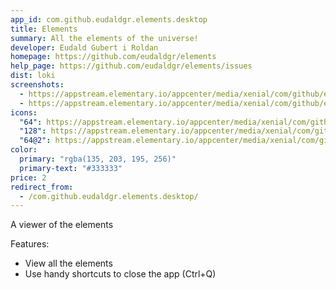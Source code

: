 ```yaml
---
app_id: com.github.eudaldgr.elements.desktop
title: Elements
summary: All the elements of the universe!
developer: Eudald Gubert i Roldan
homepage: https://github.com/eudaldgr/elements
help_page: https://github.com/eudaldgr/elements/issues
dist: loki
screenshots:
  - https://appstream.elementary.io/appcenter/media/xenial/com/github/eudaldgr.elements.desktop/0B87EFD55AA02E9321514763D338AB04/screenshots/image-1_orig.png
  - https://appstream.elementary.io/appcenter/media/xenial/com/github/eudaldgr.elements.desktop/0B87EFD55AA02E9321514763D338AB04/screenshots/image-2_orig.png
icons:
  "64": https://appstream.elementary.io/appcenter/media/xenial/com/github/eudaldgr.elements.desktop/0B87EFD55AA02E9321514763D338AB04/icons/64x64/com.github.eudaldgr.elements_com.github.eudaldgr.elements.png
  "128": https://appstream.elementary.io/appcenter/media/xenial/com/github/eudaldgr.elements.desktop/0B87EFD55AA02E9321514763D338AB04/icons/128x128/com.github.eudaldgr.elements_com.github.eudaldgr.elements.png
  "64@2": https://appstream.elementary.io/appcenter/media/xenial/com/github/eudaldgr.elements.desktop/0B87EFD55AA02E9321514763D338AB04/icons/64x64@2/com.github.eudaldgr.elements_com.github.eudaldgr.elements.png
color:
  primary: "rgba(135, 203, 195, 256)"
  primary-text: "#333333"
price: 2
redirect_from:
  - /com.github.eudaldgr.elements.desktop/
---
```


<p>A viewer of the elements</p>
<p>Features:</p>
<ul>
  <li>View all the elements</li>
  <li>Use handy shortcuts to close the app (Ctrl+Q)</li>
</ul>